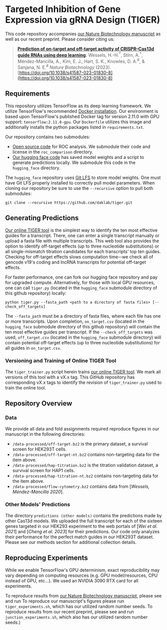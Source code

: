 # Targeted Inhibition of Gene Expression via gRNA Design (TIGER)

This code repository accompanies [our Nature Biotechnology manuscript](http://sanjanalab.org/reprints/WesselsStirn_NBT_2023.pdf) as well as our recent preprint.
Please consider citing us:
> **[Prediction of on-target and off-target activity of CRISPR–Cas13d guide RNAs using deep learning](http://sanjanalab.org/reprints/WesselsStirn_NBT_2023.pdf).** Wessels, H.-H.<sup>\*</sup>, Stirn, A.<sup>\*</sup>, Méndez-Mancilla, A., Kim, E. J., Hart, S. K., Knowles, D. A.<sup>#</sup>, & Sanjana, N. E.<sup>#</sup> *Nature Biotechnology* (2023).  [https://doi.org/10.1038/s41587-023-01830-8](https://doi.org/10.1038/s41587-023-01830-8)

## Requirements

This repository utilizes TensorFlow as its deep learning framework.
We utilize TensorFlow's recommended [Docker installation](https://www.tensorflow.org/install/docker).
Our environment is based upon TensorFlow's published Docker tag for version 2.11.0 with GPU support:
`tensorflow:2.11.0-gpu`.
Our `Dockerfile` utilizes this image and additionally installs the python packages listed in `requirements.txt`.

Our repository contains two submodules:
- [Open source code](https://github.com/yandexdataschool/roc_comparison/) for ROC analysis. We submodule their code and license in the `roc_comparison` directory.
- [Our hugging face code](https://huggingface.co/spaces/Knowles-Lab/tiger) has saved model weights and a script to generate predictions locally. We submodule this code in the `hugging_face` directory.

The `hugging_face` repository uses [Git LFS](https://git-lfs.com/) to store model weights.
One must have Git LFS properly installed to correctly pull model parameters.
When cloning our repository be sure to use the `--recursive` option to pull both submodules:
```
git clone --recursive https://github.com/daklab/tiger.git
```

## Generating Predictions

[Our online TIGER tool](https://huggingface.co/spaces/Knowles-Lab/tiger) is the simplest way to identify the ten most effective guides for a transcript.
There, one can enter a single transcript manually or upload a fasta file with multiple transcripts.
This web tool also provides the option to identify off-target effects (up to three nucleotide substitutions) or all single-mismatch titration candidates for each transcripts' top ten guides.
Checking for off-target effects slows computation time--we check all of gencode v19's coding and lncRNA transcripts for potential off-target effects.

For faster performance, one can fork our hugging face repository and pay for upgraded compute.
Alternatively, for those with local GPU resources, one can call `tiger.py` (located in the `hugging_face` submodule directory of this github repository) locally:
```
python tiger.py --fasta_path <path to a directory of fasta files> [--check_off_targets]
```
The `--fasta_path` must be a directory of fasta files, where each file has one or more transcripts.
Upon completion, `on_target.csv` (located in the `hugging_face` submodule directory of this github repository) will contain the ten most effective guides per transcript.
If the `--check_off_targets` was used, `off_target.csv` (located in the `hugging_face` submodule directory) will contain potential off-target effects (up to three nucleotide substitutions) for all guides in `on_target.csv`.

### Versioning and Training of Online TIGER Tool

The `tiger_trainer.py` script herein trains [our online TIGER tool](https://huggingface.co/spaces/Knowles-Lab/tiger).
We mark all versions of this tool with a vX.x tag.
This GitHub repository has corresponding vX.x tags to identify the revision of `tiger_trainer.py` used to train the online tool.

## Repository Overview

### Data
We provide all data and fold assignments required reproduce figures in our manuscript in the following directories:
- `/data-processed/off-target.bz2` is the primary dataset, a survival screen for HEK293T cells.
- `/data-processed/off-target-nt.bz2` contains non-targeting data for the item above.
- `/data-processed/hap-titration.bz2` is the titration validation dataset, a survival screen for HAP1 cells.
- `/data-processed/hap-titration-nt.bz2` contains non-targeting data for the item above.
- `/data-processed/flow-cytometry.bz2` contains data from [_Wessels, Méndez-Mancilla 2020_].

### Other Models' Predictions

The directory `predictions (other models)` contains the predictions made by other Cas13d models.
We uploaded the full transcript for each of the sixteen genes targeted in our HEK293 experiment to the web portals of [_Wei et al. 2021_] and [_Cheng et al. 2023_] for their predictions.
Our code only analyzes their performance for the perfect match guides in our HEK293T dataset.
Please see our methods section for additional collection details.

## Reproducing Experiments

While we enable TensorFlow's GPU determinism, exact reproducibility may vary depending on computing resources (e.g. GPU model/resources, CPU instead of GPU, etc...).
We used an NVIDIA 3090 RTX card for all experiments.

To reproduce results from [our Nature Biotechnology manuscript](http://sanjanalab.org/reprints/WesselsStirn_NBT_2023.pdf), please see and run 
To reproduce our manuscript's figures please run `tiger_experiments.sh`, which has our utilized random number seeds.
To reproduce results from our recent preprint, please see and run `junction_experiments.sh`, which also has our utilized random number seeds.)
